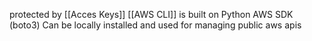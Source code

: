 protected by [[Acces Keys]]
[[AWS CLI]] is built on Python AWS SDK (boto3)
Can be locally installed and used for managing public aws apis
